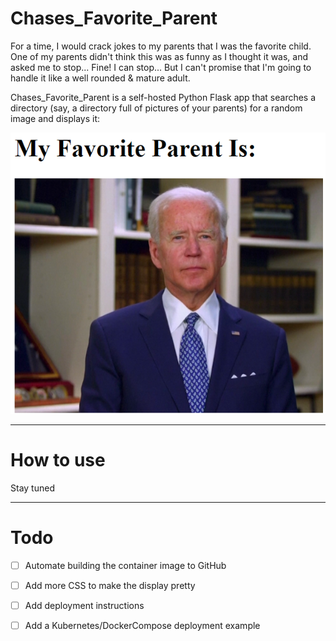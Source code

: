 # Chases_Favorite_Parent

For a time, I would crack jokes to my parents that I was the favorite child.  One of my parents didn't think this was as funny as I thought it was, and asked me to stop... Fine!  I can stop...  But I can't promise that I'm going to handle it like a well rounded & mature adult.

Chases_Favorite_Parent is a self-hosted Python Flask app that searches a directory (say, a directory full of pictures of your parents) for a random image and displays it:

![example.png from the repo](example.png)

---

# How to use

Stay tuned

---

# Todo

- [ ] Automate building the container image to GitHub
- [ ] Add more CSS to make the display pretty
- [ ] Add deployment instructions
- [ ] Add a Kubernetes/DockerCompose deployment example

